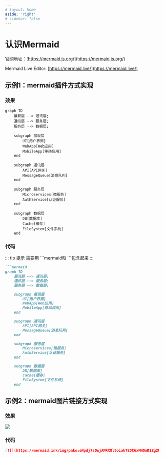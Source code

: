 ```yaml
---
# layout: home
aside: 'right'
# sidebar: false
---
```


# 认识Mermaid
官网地址：[https://mermaid.js.org/](https://mermaid.js.org/)

Mermaid Live Editor: [https://mermaid.live/](https://mermaid.live/)

## 示例1：mermaid插件方式实现

### 效果
```mermaid
graph TD
    展现层 --> 通讯层;
    通讯层 --> 服务层;
    服务层 --> 数据层;

    subgraph 展现层
        UI[用户界面]
        WebApp[Web应用]
        MobileApp[移动应用]
    end

    subgraph 通讯层
        API[API网关]
        MessageQueue[消息队列]
    end

    subgraph 服务层
        Microservices[微服务]
        AuthService[认证服务]
    end

    subgraph 数据层
        DB[数据库]
        Cache[缓存]
        FileSystem[文件系统]
    end
```

### 代码
::: tip 提示
需要用 \`\`\`mermaid和 \`\`\`包含起来
:::

``` markdown
```mermaid
graph TD
    展现层 --> 通讯层;
    通讯层 --> 服务层;
    服务层 --> 数据层;

    subgraph 展现层
        UI[用户界面]
        WebApp[Web应用]
        MobileApp[移动应用]
    end

    subgraph 通讯层
        API[API网关]
        MessageQueue[消息队列]
    end

    subgraph 服务层
        Microservices[微服务]
        AuthService[认证服务]
    end

    subgraph 数据层
        DB[数据库]
        Cache[缓存]
        FileSystem[文件系统]
    end
```

## 示例2：mermaid图片链接方式实现

### 效果
[![](https://mermaid.ink/img/pako:eNpdj7sOwjAMRX8l8oiahTEDC6xMHQmD1Zg2Uh4odSqhqv9OSIRA9XR0fG3ZKwzRECiYGZkuFseEXi5HHUSp2-EupDyJnq1zTVWssjT36hoXG8ZmG-_H_-w54Tw1W_G7FDrwlDxaU85aPwENPJEnDaqgoQdmxxp02EoUM8f-FQZQnDJ1kJ_m90iT2xvafEcK?type=png)](https://mermaid.live/edit#pako:eNpdj7sOwjAMRX8l8oiahTEDC6xMHQmD1Zg2Uh4odSqhqv9OSIRA9XR0fG3ZKwzRECiYGZkuFseEXi5HHUSp2-EupDyJnq1zTVWssjT36hoXG8ZmG-_H_-w54Tw1W_G7FDrwlDxaU85aPwENPJEnDaqgoQdmxxp02EoUM8f-FQZQnDJ1kJ_m90iT2xvafEcK)

### 代码
``` markdown
[![](https://mermaid.ink/img/pako:eNpdj7sOwjAMRX8l8oiahTEDC6xMHQmD1Zg2Uh4odSqhqv9OSIRA9XR0fG3ZKwzRECiYGZkuFseEXi5HHUSp2-EupDyJnq1zTVWssjT36hoXG8ZmG-_H_-w54Tw1W_G7FDrwlDxaU85aPwENPJEnDaqgoQdmxxp02EoUM8f-FQZQnDJ1kJ_m90iT2xvafEcK?type=png)](https://mermaid.live/edit#pako:eNpdj7sOwjAMRX8l8oiahTEDC6xMHQmD1Zg2Uh4odSqhqv9OSIRA9XR0fG3ZKwzRECiYGZkuFseEXi5HHUSp2-EupDyJnq1zTVWssjT36hoXG8ZmG-_H_-w54Tw1W_G7FDrwlDxaU85aPwENPJEnDaqgoQdmxxp02EoUM8f-FQZQnDJ1kJ_m90iT2xvafEcK)
```